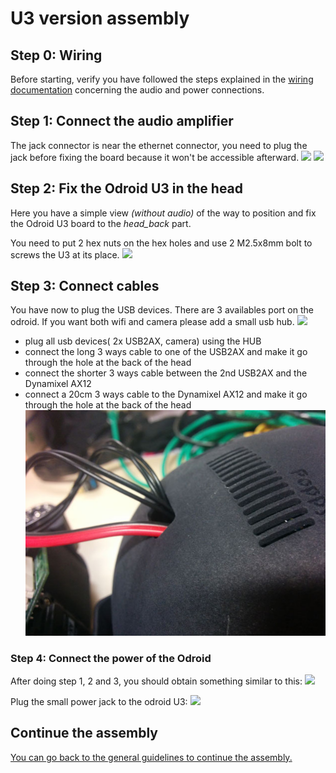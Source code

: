 # U3 version assembly

## Step 0: Wiring
Before starting, verify you have followed the steps explained in the [wiring documentation](wiring.md) concerning the audio and power connections.

## Step 1: Connect the audio amplifier
The jack connector is near the ethernet connector, you need to plug the jack before fixing the board because it won't be accessible afterward.
![](img/assembly/U3-head-assembly-5.jpg)
![](img/assembly/U3-head-assembly-6.jpg)

## Step 2: Fix the Odroid U3 in the head
Here you have a simple view *(without audio)* of the way to position and fix the Odroid U3 board to the *head_back* part.

You need to put 2 hex nuts on the hex holes and use 2 M2.5x8mm bolt to screws the U3 at its place.
![](img/assembly/U3-u3-2.jpg)

## Step 3: Connect cables

You have now to plug the USB devices. There are 3 availables port on the odroid. If you want both wifi and camera please add a small usb hub.
![](img/assembly/U3-hub-1.jpg)

- plug all usb devices( 2x USB2AX, camera) using the HUB
- connect the long 3 ways cable to one of the USB2AX and make it go through the hole at the back of the head
- connect the shorter 3 ways cable between the 2nd USB2AX and the Dynamixel AX12
- connect a 20cm 3 ways cable to the Dynamixel AX12 and make it go through the hole at the back of the head
![](img/head_wire_hole.jpg)

### Step 4: Connect the power of the Odroid

After doing step 1, 2 and 3, you should obtain something similar to this:
![](img/assembly/U3-head-assembly-7.jpg)

Plug the small power jack to the odroid U3:
![](img/assembly/U3-head-assembly-8.jpg)

## Continue the assembly

[You can go back to the general guidelines to continue the assembly.](head_assembly_instructions.md)
